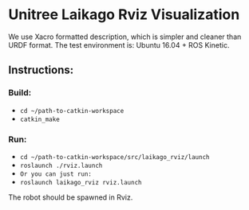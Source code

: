 # Unitree Laikago Rviz Visualization

We use Xacro formatted description, which is simpler and cleaner than URDF format.
The test environment is: Ubuntu 16.04 + ROS Kinetic.

## Instructions:

### Build:
* `cd ~/path-to-catkin-workspace`
* `catkin_make`

### Run:
* `cd ~/path-to-catkin-workspace/src/laikago_rviz/launch`
* `roslaunch ./rviz.launch`
* `Or you can just run:`
* `roslaunch laikago_rviz rviz.launch`

The robot should be spawned in Rviz.

